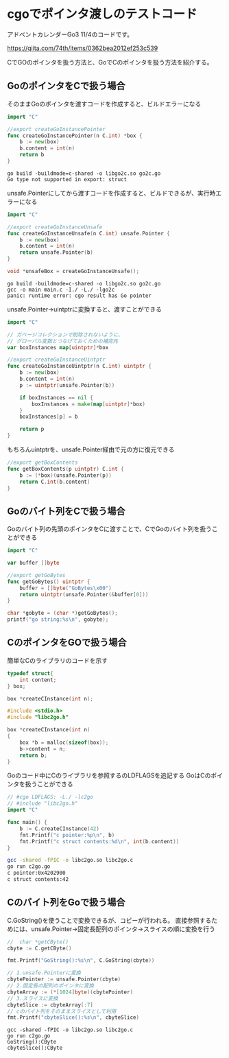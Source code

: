 # cgoでポインタ渡しのテストコード

アドベントカレンダーGo3 11/4のコードです。

https://qiita.com/74th/items/0362bea2012ef253c539

CでGOのポインタを扱う方法と、GoでCのポインタを扱う方法を紹介する。

## GoのポインタをCで扱う場合

そのままGoのポインタを渡すコードを作成すると、ビルドエラーになる

```go:libgo2c.go
import "C"

//export createGoInstancePointer
func createGoInstancePointer(n C.int) *box {
	b := new(box)
	b.content = int(n)
	return b
}
```

```
go build -buildmode=c-shared -o libgo2c.so go2c.go
Go type not supported in export: struct
```

unsafe.Pointerにしてから渡すコードを作成すると、ビルドできるが、実行時エラーになる

```go:libgo2c.go
import "C"

//export createGoInstanceUnsafe
func createGoInstanceUnsafe(n C.int) unsafe.Pointer {
	b := new(box)
	b.content = int(n)
	return unsafe.Pointer(b)
}
```

```c:main.c
void *unsafeBox = createGoInstanceUnsafe();
```

```
go build -buildmode=c-shared -o libgo2c.so go2c.go
gcc -o main main.c -I./ -L./ -lgo2c
panic: runtime error: cgo result has Go pointer
```

unsafe.Pointer->uintptrに変換すると、渡すことができる

```go:libgo2c.go
import "C"

// ガベージコレクションで削除されないように、
// グローバル変数とつなげておくための補完先
var boxInstances map[uintptr]*box

//export createGoInstanceUintptr
func createGoInstanceUintptr(n C.int) uintptr {
	b := new(box)
	b.content = int(n)
	p := uintptr(unsafe.Pointer(b))

	if boxInstances == nil {
		boxInstances = make(map[uintptr]*box)
	}
	boxInstances[p] = b

	return p
}
```

もちろんuintptrを、unsafe.Pointer経由で元の方に復元できる

```go:libgo2c.go
//export getBoxContents
func getBoxContents(p uintptr) C.int {
	b := (*box)(unsafe.Pointer(p))
	return C.int(b.content)
}
```

## Goのバイト列をCで扱う場合

Goのバイト列の先頭のポインタをCに渡すことで、CでGoのバイト列を扱うことができる

```go:libc2go.go
import "C"

var buffer []byte

//export getGoBytes
func getGoBytes() uintptr {
	buffer = []byte("GoBytes\x00")
	return uintptr(unsafe.Pointer(&buffer[0]))
}
```

```c:main.c
char *gobyte = (char *)getGoBytes();
printf("go string:%s\n", gobyte);
```

## CのポインタをGOで扱う場合

簡単なCのライブラリのコードを示す

```c:libc2go.h
typedef struct{
	int content;
} box;

box *createCInstance(int n);
```

```c:libc2go.c
#include <stdio.h>
#include "libc2go.h"

box *createCInstance(int n)
{
	box *b = malloc(sizeof(box));
	b->content = n;
	return b;
}
```

Goのコード中にCのライブラリを参照するのLDFLAGSを追記する
GoはCのポインタを扱うことができる

```go:c2go.go
// #cgo LDFLAGS: -L./ -lc2go
// #include "libc2go.h"
import "C"

func main() {
	b := C.createCInstance(42)
	fmt.Printf("c pointer:%p\n", b)
	fmt.Printf("c struct contents:%d\n", int(b.content))
}
```

```sh
gcc -shared -fPIC -o libc2go.so libc2go.c
go run c2go.go
c pointer:0x4202900
c struct contents:42
```

## Cのバイト列をGoで扱う場合

C.GoString()を使うことで変換できるが、コピーが行われる。
直接参照するためには、unsafe.Pointer->固定長配列のポインタ->スライスの順に変換を行う

```go:c2go.go
//  char *getCByte()
cbyte := C.getCByte()

fmt.Printf("GoString():%s\n", C.GoString(cbyte))

// 1.unsafe.Pointerに変換
cbytePointer := unsafe.Pointer(cbyte)
// 2.固定長の配列のポインタに変換
cbyteArray := (*[1024]byte)(cbytePointer)
// 3.スライスに変換
cbyteSlice := cbyteArray[:7]
// cのバイト列をそのままスライスとして利用
fmt.Printf("cbyteSlice():%s\n", cbyteSlice)
```

```
gcc -shared -fPIC -o libc2go.so libc2go.c
go run c2go.go
GoString():CByte
cbyteSlice():CByte
```
